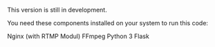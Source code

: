 This version is still in development.

You need these components installed on your system to run this code:

Nginx (with RTMP Modul)
FFmpeg
Python 3
Flask
